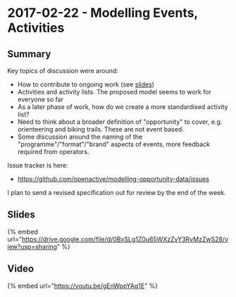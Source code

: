 # 2017-02-22 - Modelling Events, Activities

## Summary

Key topics of discussion were around:

* How to contribute to ongoing work \(see [slides](2017-02-22-modelling-events-activities.md#slides)\)
* Activities and activity lists. The proposed model seems to work for everyone so far
* As a later phase of work, how do we create a more standardised activity list?
* Need to think about a broader definition of "opportunity" to cover, e.g. orienteering and biking trails. These are not event based.
* Some discussion around the naming of the "programme"/"format"/"brand" aspects of events, more feedback required from operators.

Issue tracker is here:

* https://github.com/openactive/modelling-opportunity-data/issues

I plan to send a revised specification out for review by the end of the week.

## Slides

{% embed url="https://drive.google.com/file/d/0BxSLg1Z0u65WXzZvY3RvMzZwS28/view?usp=sharing" %}

## Video

{% embed url="https://youtu.be/gEnWppYAq1E" %}



